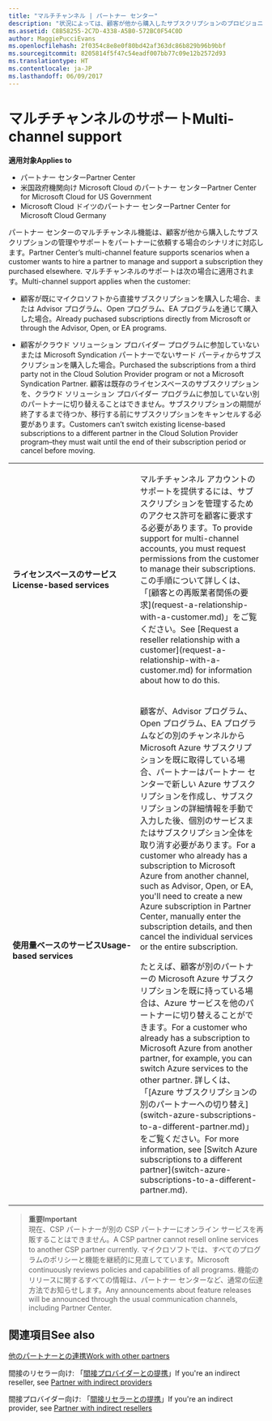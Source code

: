 ```yaml
---
title: "マルチチャンネル | パートナー センター"
description: "状況によっては、顧客が他から購入したサブスクリプションのプロビジョニングやサポートをパートナーに依頼する場合があります。"
ms.assetid: C8B58255-2C7D-4338-A5B0-572BC0F54C0D
author: MaggiePucciEvans
ms.openlocfilehash: 2f0354c8e8e0f80bd42af363dc86b829b96b9bbf
ms.sourcegitcommit: 8205814f5f47c54eadf007bb77c09e12b2572d93
ms.translationtype: HT
ms.contentlocale: ja-JP
ms.lasthandoff: 06/09/2017
---
```

# <a name="multi-channel-support"></a><span data-ttu-id="0e880-103">マルチチャンネルのサポート</span><span class="sxs-lookup"><span data-stu-id="0e880-103">Multi-channel support</span></span>

**<span data-ttu-id="0e880-104">適用対象</span><span class="sxs-lookup"><span data-stu-id="0e880-104">Applies to</span></span>**

-  <span data-ttu-id="0e880-105">パートナー センター</span><span class="sxs-lookup"><span data-stu-id="0e880-105">Partner Center</span></span>
-  <span data-ttu-id="0e880-106">米国政府機関向け Microsoft Cloud のパートナー センター</span><span class="sxs-lookup"><span data-stu-id="0e880-106">Partner Center for Microsoft Cloud for US Government</span></span>
-  <span data-ttu-id="0e880-107">Microsoft Cloud ドイツのパートナー センター</span><span class="sxs-lookup"><span data-stu-id="0e880-107">Partner Center for Microsoft Cloud Germany</span></span>

<span data-ttu-id="0e880-108">パートナー センターのマルチチャンネル機能は、顧客が他から購入したサブスクリプションの管理やサポートをパートナーに依頼する場合のシナリオに対応します。</span><span class="sxs-lookup"><span data-stu-id="0e880-108">Partner Center’s multi-channel feature supports scenarios when a customer wants to hire a partner to manage and support a subscription they purchased elsewhere.</span></span> <span data-ttu-id="0e880-109">マルチチャンネルのサポートは次の場合に適用されます。</span><span class="sxs-lookup"><span data-stu-id="0e880-109">Multi-channel support applies when the customer:</span></span>

-   <span data-ttu-id="0e880-110">顧客が既にマイクロソフトから直接サブスクリプションを購入した場合、または Advisor プログラム、Open プログラム、EA プログラムを通じて購入した場合。</span><span class="sxs-lookup"><span data-stu-id="0e880-110">Already puchased subscriptions directly from Microsoft or through the Advisor, Open, or EA programs.</span></span>

-   <span data-ttu-id="0e880-111">顧客がクラウド ソリューション プロバイダー プログラムに参加していないまたは Microsoft Syndication パートナーでないサード パーティからサブスクリプションを購入した場合。</span><span class="sxs-lookup"><span data-stu-id="0e880-111">Purchased the subscriptions from a third party not in the Cloud Solution Provider program or not a Microsoft Syndication Partner.</span></span> <span data-ttu-id="0e880-112">顧客は既存のライセンスベースのサブスクリプションを、クラウド ソリューション プロバイダー プログラムに参加していない別のパートナーに切り替えることはできません。サブスクリプションの期間が終了するまで待つか、移行する前にサブスクリプションをキャンセルする必要があります。</span><span class="sxs-lookup"><span data-stu-id="0e880-112">Customers can’t switch existing license-based subscriptions to a different partner in the Cloud Solution Provider program–they must wait until the end of their subscription period or cancel before moving.</span></span>


<table>
<colgroup>
<col width="50%" />
<col width="50%" />
</colgroup>
<tbody>
<tr class="odd">
<td><p><strong><span data-ttu-id="0e880-113">ライセンスベースのサービス</span><span class="sxs-lookup"><span data-stu-id="0e880-113">License-based services</span></span></strong></p></td>
<td><p><span data-ttu-id="0e880-114">マルチチャンネル アカウントのサポートを提供するには、サブスクリプションを管理するためのアクセス許可を顧客に要求する必要があります。</span><span class="sxs-lookup"><span data-stu-id="0e880-114">To provide support for multi-channel accounts, you must request permissions from the customer to manage their subscriptions.</span></span> <span data-ttu-id="0e880-115">この手順について詳しくは、「[顧客との再販業者関係の要求](request-a-relationship-with-a-customer.md)」をご覧ください。</span><span class="sxs-lookup"><span data-stu-id="0e880-115">See [Request a reseller relationship with a customer](request-a-relationship-with-a-customer.md) for information about how to do this.</span></span></p></td>
</tr>
<tr class="even">
<td><p><strong><span data-ttu-id="0e880-116">使用量ベースのサービス</span><span class="sxs-lookup"><span data-stu-id="0e880-116">Usage-based services</span></span></strong></p></td>
<td>
<p><span data-ttu-id="0e880-117">顧客が、Advisor プログラム、Open プログラム、EA プログラムなどの別のチャンネルから Microsoft Azure サブスクリプションを既に取得している場合、パートナーはパートナー センターで新しい Azure サブスクリプションを作成し、サブスクリプションの詳細情報を手動で入力した後、個別のサービスまたはサブスクリプション全体を取り消す必要があります。</span><span class="sxs-lookup"><span data-stu-id="0e880-117">For a customer who already has a subscription to Microsoft Azure from another channel, such as Advisor, Open, or EA, you'll need to create a new Azure subscription in Partner Center, manually enter the subscription details, and then cancel the individual services or the entire subscription.</span></span></p>
<p><span data-ttu-id="0e880-118">たとえば、顧客が別のパートナーの Microsoft Azure サブスクリプションを既に持っている場合は、Azure サービスを他のパートナーに切り替えることができます。</span><span class="sxs-lookup"><span data-stu-id="0e880-118">For a customer who already has a subscription to Microsoft Azure from another partner, for example, you can switch Azure services to the other partner.</span></span> <span data-ttu-id="0e880-119">詳しくは、「[Azure サブスクリプションの別のパートナーへの切り替え](switch-azure-subscriptions-to-a-different-partner.md)」をご覧ください。</span><span class="sxs-lookup"><span data-stu-id="0e880-119">For more information, see [Switch Azure subscriptions to a different partner](switch-azure-subscriptions-to-a-different-partner.md).</span></span></p>
</td>
</tr>
</tbody>
</table>

>**<span data-ttu-id="0e880-120">重要</span><span class="sxs-lookup"><span data-stu-id="0e880-120">Important</span></span>**<br>
<span data-ttu-id="0e880-121">現在、CSP パートナーが別の CSP パートナーにオンライン サービスを再販することはできません。</span><span class="sxs-lookup"><span data-stu-id="0e880-121">A CSP partner cannot resell online services to another CSP partner currently.</span></span> <span data-ttu-id="0e880-122">マイクロソフトでは、すべてのプログラムのポリシーと機能を継続的に見直してています。</span><span class="sxs-lookup"><span data-stu-id="0e880-122">Microsoft continuously reviews policies and capabilities of all programs.</span></span> <span data-ttu-id="0e880-123">機能のリリースに関するすべての情報は、パートナー センターなど、通常の伝達方法でお知らせします。</span><span class="sxs-lookup"><span data-stu-id="0e880-123">Any announcements about feature releases will be announced through the usual communication channels, including Partner Center.</span></span> 

## <a name="see-also"></a><span data-ttu-id="0e880-124">関連項目</span><span class="sxs-lookup"><span data-stu-id="0e880-124">See also</span></span>

[<span data-ttu-id="0e880-125">他のパートナーとの連携</span><span class="sxs-lookup"><span data-stu-id="0e880-125">Work with other partners</span></span>](work-with-other-partners.md)

<span data-ttu-id="0e880-126">間接のリセラー向け: 「[間接プロバイダーとの提携](indirect-reseller-tasks-in-partner-center.md)」</span><span class="sxs-lookup"><span data-stu-id="0e880-126">If you're an indirect reseller, see [Partner with indirect providers](indirect-reseller-tasks-in-partner-center.md)</span></span>

<span data-ttu-id="0e880-127">間接プロバイダー向け: 「[間接リセラーとの提携](indirect-provider-tasks-in-partner-center.md)」</span><span class="sxs-lookup"><span data-stu-id="0e880-127">If you're an indirect provider, see [Partner with indirect resellers](indirect-provider-tasks-in-partner-center.md)</span></span> 

 

 



